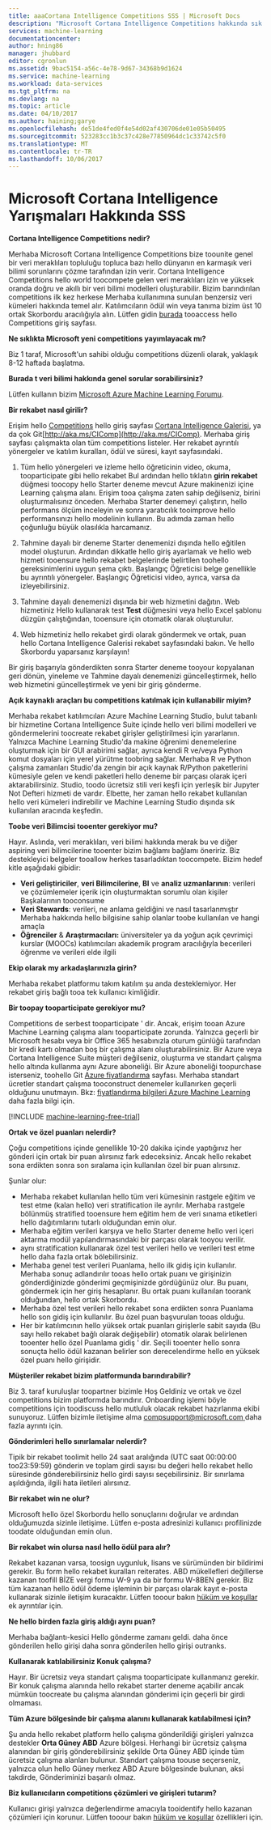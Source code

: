 ```yaml
---
title: aaaCortana Intelligence Competitions SSS | Microsoft Docs
description: "Microsoft Cortana Intelligence Competitions hakkında sık sorulan sorular."
services: machine-learning
documentationcenter: 
author: hning86
manager: jhubbard
editor: cgronlun
ms.assetid: 9bac5154-a56c-4e78-9d67-34368b9d1624
ms.service: machine-learning
ms.workload: data-services
ms.tgt_pltfrm: na
ms.devlang: na
ms.topic: article
ms.date: 04/10/2017
ms.author: haining;garye
ms.openlocfilehash: de51de4fed0f4e54d02af430706de01e05b50495
ms.sourcegitcommit: 523283cc1b3c37c428e77850964dc1c33742c5f0
ms.translationtype: MT
ms.contentlocale: tr-TR
ms.lasthandoff: 10/06/2017
---
```

# <a name="microsoft-cortana-intelligence-competitions-faq"></a>Microsoft Cortana Intelligence Yarışmaları Hakkında SSS
**Cortana Intelligence Competitions nedir?**

Merhaba Microsoft Cortana Intelligence Competitions bize toounite genel bir veri meraklıları topluluğu topluca bazı hello dünyanın en karmaşık veri bilimi sorunlarını çözme tarafından izin verir. Cortana Intelligence Competitions hello world toocompete gelen veri meraklıları izin ve yüksek oranda doğru ve akıllı bir veri bilimi modelleri oluşturabilir. Bizim barındırılan competitions ilk kez herkese Merhaba kullanımına sunulan benzersiz veri kümeleri hakkında temel alır. Katılımcıların ödül win veya tanıma bizim üst 10 ortak Skorbordu aracılığıyla alın. Lütfen gidin [burada](http://aka.ms/CIComp) tooaccess hello Competitions giriş sayfası.

**Ne sıklıkta Microsoft yeni competitions yayımlayacak mı?**

Biz 1 taraf, Microsoft'un sahibi olduğu competitions düzenli olarak, yaklaşık 8-12 haftada başlatma. 

**Burada t veri bilimi hakkında genel sorular sorabilirsiniz?**

Lütfen kullanın bizim [Microsoft Azure Machine Learning Forumu](https://social.msdn.microsoft.com/forums/azure/home?forum=MachineLearning).

**Bir rekabet nasıl girilir?**

Erişim hello [Competitions](https://gallery.cortanaintelligence.com/competitions) hello giriş sayfası [Cortana Intelligence Galerisi](https://gallery.cortanaintelligence.com/), ya da çok Git[http://aka.ms/CIComp](http://aka.ms/CIComp). Merhaba giriş sayfası çalışmakta olan tüm competitions listeler. Her rekabet ayrıntılı yönergeler ve katılım kuralları, ödül ve süresi, kayıt sayfasındaki.

1. Tüm hello yönergeleri ve izleme hello öğreticinin video, okuma, tooparticipate gibi hello rekabet Bul ardından hello tıklatın **girin rekabet** düğmesi toocopy hello Starter deneme mevcut Azure makinenizi içine Learning çalışma alanı. Erişim tooa çalışma zaten sahip değilseniz, birini oluşturmalısınız önceden. Merhaba Starter denemeyi çalıştırın, hello performans ölçüm inceleyin ve sonra yaratıcılık tooimprove hello performansınızı hello modelinin kullanın. Bu adımda zaman hello çoğunluğu büyük olasılıkla harcamanız.   

2. Tahmine dayalı bir deneme Starter denemenizi dışında hello eğitilen model oluşturun. Ardından dikkatle hello giriş ayarlamak ve hello web hizmeti tooensure hello rekabet belgelerinde belirtilen toohello gereksinimlerini uygun şema çıktı. Başlangıç Öğreticisi belge genellikle bu ayrıntılı yönergeler. Başlangıç Öğreticisi video, ayrıca, varsa da izleyebilirsiniz.   

3. Tahmine dayalı denemenizi dışında bir web hizmetini dağıtın. Web hizmetiniz Hello kullanarak test **Test** düğmesini veya hello Excel şablonu düzgün çalıştığından, tooensure için otomatik olarak oluşturulur.   

4. Web hizmetiniz hello rekabet girdi olarak göndermek ve ortak, puan hello Cortana Intelligence Galerisi rekabet sayfasındaki bakın. Ve hello Skorbordu yaparsanız karşılayın!  

Bir giriş başarıyla gönderdikten sonra Starter deneme tooyour kopyalanan geri dönün, yineleme ve Tahmine dayalı denemenizi güncelleştirmek, hello web hizmetini güncelleştirmek ve yeni bir giriş gönderme.   

**Açık kaynaklı araçları bu competitions katılmak için kullanabilir miyim?**

Merhaba rekabet katılımcıları Azure Machine Learning Studio, bulut tabanlı bir hizmetine Cortana Intelligence Suite içinde hello veri bilimi modelleri ve göndermelerini toocreate rekabet girişler geliştirilmesi için yararlanın. Yalnızca Machine Learning Studio'da makine öğrenimi denemelerine oluşturmak için bir GUI arabirimi sağlar, ayrıca kendi R ve/veya Python komut dosyaları için yerel yürütme toobring sağlar. Merhaba R ve Python çalışma zamanları Studio'da zengin bir açık kaynak R/Python paketlerini kümesiyle gelen ve kendi paketleri hello deneme bir parçası olarak içeri aktarabilirsiniz. Studio, toodo ücretsiz stili veri keşfi için yerleşik bir Jupyter Not Defteri hizmeti de vardır. Elbette, her zaman hello rekabet kullanılan hello veri kümeleri indirebilir ve Machine Learning Studio dışında sık kullanılan aracında keşfedin. 

**Toobe veri Bilimcisi tooenter gerekiyor mu?**

Hayır. Aslında, veri meraklıları, veri bilimi hakkında merak bu ve diğer aspiring veri bilimcilerine tooenter bizim bağlamı bağlamı öneririz. Biz destekleyici belgeler tooallow herkes tasarladıktan toocompete. Bizim hedef kitle aşağıdaki gibidir:

* **Veri geliştiriciler**, **veri Bilimcilerine**, **BI** ve **analiz uzmanlarının**: verileri ve çözümlemeler içerik için oluşturmaktan sorumlu olan kişiler Başkalarının tooconsume
* **Veri Stewards**: verileri, ne anlama geldiğini ve nasıl tasarlanmıştır Merhaba hakkında hello bilgisine sahip olanlar toobe kullanılan ve hangi amaçla
* **Öğrenciler** & **Araştırmacıları:** üniversiteler ya da yoğun açık çevrimiçi kurslar (MOOCs) katılımcıları akademik program aracılığıyla becerileri öğrenme ve verileri elde ilgili

**Ekip olarak my arkadaşlarınızla girin?**

Merhaba rekabet platformu takım katılım şu anda desteklemiyor. Her rekabet giriş bağlı tooa tek kullanıcı kimliğidir. 

**Bir toopay tooparticipate gerekiyor mu?**

Competitions de serbest tooparticipate ' dir. Ancak, erişim tooan Azure Machine Learning çalışma alanı tooparticipate zorunda. Yalnızca geçerli bir Microsoft hesabı veya bir Office 365 hesabınızla oturum günlüğü tarafından bir kredi kartı olmadan boş bir çalışma alanı oluşturabilirsiniz. Bir Azure veya Cortana Intelligence Suite müşteri değilseniz, oluşturma ve standart çalışma hello altında kullanma aynı Azure aboneliği. Bir Azure aboneliği toopurchase isterseniz, toohello Git [Azure fiyatlandırma](https://azure.microsoft.com/pricing) sayfası. Merhaba standart ücretler standart çalışma tooconstruct denemeler kullanırken geçerli olduğunu unutmayın. Bkz: [fiyatlandırma bilgileri Azure Machine Learning](https://azure.microsoft.com/pricing/details/machine-learning/) daha fazla bilgi için. 

[!INCLUDE [machine-learning-free-trial](../../includes/machine-learning-free-trial.md)]

**Ortak ve özel puanları nelerdir?**

Çoğu competitions içinde genellikle 10-20 dakika içinde yaptığınız her gönderi için ortak bir puan alırsınız fark edeceksiniz. Ancak hello rekabet sona erdikten sonra son sıralama için kullanılan özel bir puan alırsınız. 

Şunlar olur:

* Merhaba rekabet kullanılan hello tüm veri kümesinin rastgele eğitim ve test etme (kalan hello) veri stratification ile ayrılır. Merhaba rastgele bölünmüş stratified tooensure hem eğitim hem de veri sınama etiketleri hello dağıtımlarını tutarlı olduğundan emin olur.
* Merhaba eğitim verileri karşıya ve hello Starter deneme hello veri içeri aktarma modül yapılandırmasındaki bir parçası olarak tooyou verilir.
* aynı stratification kullanarak özel test verileri hello ve verileri test etme hello daha fazla ortak bölebilirsiniz.
* Merhaba genel test verileri Puanlama, hello ilk gidiş için kullanılır. Merhaba sonuç adlandırılır tooas hello ortak puanı ve girişinizin gönderdiğinizde gönderimi geçmişinizde gördüğünüz olur. Bu puanı, göndermek için her giriş hesaplanır. Bu ortak puanı kullanılan toorank olduğundan, hello ortak Skorbordu.
* Merhaba özel test verileri hello rekabet sona erdikten sonra Puanlama hello son gidiş için kullanılır. Bu özel puan başvurulan tooas olduğu. 
* Her bir katılımcının hello yüksek ortak puanları girişlerle sabit sayıda (Bu sayı hello rekabet bağlı olarak değişebilir) otomatik olarak belirlenen tooenter hello özel Puanlama gidiş ' dir. Seçili tooenter hello sonra sonuçta hello ödül kazanan belirler son derecelendirme hello en yüksek özel puanı hello girişidir.  

**Müşteriler rekabet bizim platformunda barındırabilir?**

Biz 3. taraf kuruluşlar toopartner bizimle Hoş Geldiniz ve ortak ve özel competitions bizim platformda barındırır. Onboarding işlemi böyle competitions için toodiscuss hello mutluluk olacak rekabet hazırlanma ekibi sunuyoruz.  Lütfen bizimle iletişime alma [ compsupport@microsoft.com ](mailto:compsupport@microsoft.com) daha fazla ayrıntı için. 

**Gönderimleri hello sınırlamalar nelerdir?**

Tipik bir rekabet toolimit hello 24 saat aralığında (UTC saat 00:00:00 too23:59:59) gönderin ve toplam girdi sayısı bu değeri hello rekabet hello süresinde gönderebilirsiniz hello girdi sayısı seçebilirsiniz. Bir sınırlama aşıldığında, ilgili hata iletileri alırsınız. 

**Bir rekabet win ne olur?**

Microsoft hello özel Skorbordu hello sonuçlarını doğrular ve ardından olduğumuzda sizinle iletişime. Lütfen e-posta adresinizi kullanıcı profilinizde toodate olduğundan emin olun.

**Bir rekabet win olursa nasıl hello ödül para alır?**

Rekabet kazanan varsa, toosign uygunluk, lisans ve sürümünden bir bildirimi gerekir. Bu form hello rekabet kuralları reiterates. ABD mükellefleri değillerse kazanan toofill BİZE vergi formu W-9 ya da bir formu W-8BEN gerekir. Biz tüm kazanan hello ödül ödeme işleminin bir parçası olarak kayıt e-posta kullanarak sizinle iletişim kuracaktır. Lütfen tooour bakın [hüküm ve koşullar](http://aka.ms/comptermsandconditions) ek ayrıntılar için.

**Ne hello birden fazla giriş aldığı aynı puan?**

Merhaba bağlantı-kesici Hello gönderme zamanı geldi. daha önce gönderilen hello girişi daha sonra gönderilen hello girişi outranks.

**Kullanarak katılabilirsiniz Konuk çalışma?**

Hayır. Bir ücretsiz veya standart çalışma tooparticipate kullanmanız gerekir. Bir konuk çalışma alanında hello rekabet starter deneme açabilir ancak mümkün toocreate bu çalışma alanından gönderimi için geçerli bir girdi olmaması. 

**Tüm Azure bölgesinde bir çalışma alanını kullanarak katılabilmesi için?**

Şu anda hello rekabet platform hello çalışma gönderildiği girişleri yalnızca destekler **Orta Güney ABD** Azure bölgesi. Herhangi bir ücretsiz çalışma alanından bir giriş gönderebilirsiniz şekilde Orta Güney ABD içinde tüm ücretsiz çalışma alanları bulunur. Standart çalışma toouse seçerseniz, yalnızca olun hello Güney merkez ABD Azure bölgesinde bulunan, aksi takdirde, Gönderiminizi başarılı olmaz. 

**Biz kullanıcıların competitions çözümleri ve girişleri tutarım?**

Kullanıcı girişi yalnızca değerlendirme amacıyla tooidentify hello kazanan çözümleri için korunur. Lütfen tooour bakın [hüküm ve koşullar](http://aka.ms/comptermsandconditions) özellikleri için.

